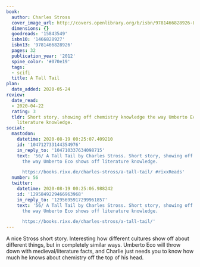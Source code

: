 ```yaml
---
book:
  author: Charles Stross
  cover_image_url: http://covers.openlibrary.org/b/isbn/9781466828926-L.jpg
  dimensions: {}
  goodreads: '15843549'
  isbn10: '1466828927'
  isbn13: '9781466828926'
  pages: 32
  publication_year: '2012'
  spine_color: '#070e19'
  tags:
  - scifi
  title: A Tall Tail
plan:
  date_added: 2020-05-24
review:
  date_read:
  - 2020-04-22
  rating: 3
  tldr: Short story, showing off chemistry knowledge the way Umberto Eco shows off
    literature knowledge.
social:
  mastodon:
    datetime: 2020-08-19 00:25:07.409210
    id: '104712733144354976'
    in_reply_to: '104710337634098715'
    text: '56/ A Tall Tail by Charles Stross. Short story, showing off chemistry knowledge
      the way Umberto Eco shows off literature knowledge.

      https://books.rixx.de/charles-stross/a-tall-tail/ #rixxReads'
  number: 56
  twitter:
    datetime: 2020-08-19 00:25:06.988242
    id: '1295849229466963968'
    in_reply_to: '1295695917299961857'
    text: '56/ A Tall Tail by Charles Stross. Short story, showing off chemistry knowledge
      the way Umberto Eco shows off literature knowledge.

      https://books.rixx.de/charles-stross/a-tall-tail/'
---
```


A nice Stross short story. Interesting how different cultures show off about different things, but in completely similar
ways. Umberto Eco will throw down with medieval/literature facts, and Charlie just needs you to know how much he knows
about chemistry off the top of his head.
